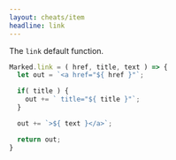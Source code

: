 ```yaml
---
layout: cheats/item
headline: link
---
```


The `link` default function.

```js
Marked.link = ( href, title, text ) => {
  let out = `<a href="${ href }"`;

  if( title ) {
    out += ` title="${ title }"`;
  }

  out += `>${ text }</a>`;

  return out;
}
```
